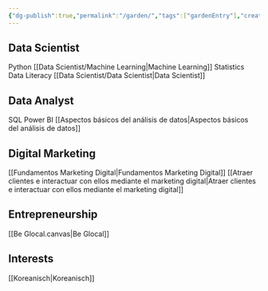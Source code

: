 ```yaml
---
{"dg-publish":true,"permalink":"/garden/","tags":["gardenEntry"],"created":"2023-11-11T04:03:25.215-05:00","updated":"2024-03-18T17:30:24.413-05:00"}
---
```


## Data Scientist
Python
[[Data Scientist/Machine Learning\|Machine Learning]]
Statistics
Data Literacy
[[Data Scientist/Data Scientist\|Data Scientist]]

## Data Analyst
SQL
Power BI
[[Aspectos básicos del análisis de datos\|Aspectos básicos del análisis de datos]]

## Digital Marketing
[[Fundamentos Marketing Digital\|Fundamentos Marketing Digital]]
[[Atraer clientes e interactuar con ellos mediante el marketing digital\|Atraer clientes e interactuar con ellos mediante el marketing digital]]

## Entrepreneurship
[[Be Glocal.canvas|Be Glocal]]


## Interests
[[Koreanisch\|Koreanisch]]